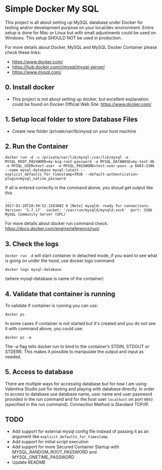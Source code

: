 # Simple Docker My SQL

This project is all about setting up MySQL database under Docker for testing and/or development purpose on your local/dev environment. 
Entire setup is done for Mac or Linux but with small adjustments could be used on Windows.
This setup SHOULD NOT be used in production.

For more details about Docker, MySQL and MySQL Docker Container please check these links:

- https://www.docker.com/
- https://hub.docker.com/r/mysql/mysql-server/
- https://www.mysql.com/

## 0. Install docker 

 - This project is not about setting up docker, but excellent explanation could be found on Docker Official Web Site: https://www.docker.com/
 

## 1. Setup local folder to store Database Files

 - Create new folder /private/var/lib/mysql on your host machine


## 2. Run the Container

```
docker run -d -v /private/var/lib/mysql:/var/lib/mysql -e MYSQL_ROOT_PASSWORD=my-big-root-password -e MYSQL_DATABASE=my-test-db -e MYSQL_USER=test-user -e MYSQL_PASSWORD=test-user-pass -p 6603:3306 --name mysql-database mysql:latest --explicit_defaults_for_timestamp=TRUE --default-authentication-plugin=mysql_native_password
```

If all is entered correctly in the command above, you shoud get output like this 
```
...
2017-01-28T20:39:52.158308Z 0 [Note] mysqld: ready for connections.
Version: '5.7.17'  socket: '/var/run/mysqld/mysqld.sock'  port: 3306  MySQL Community Server (GPL)
```

For more details about docker run command check: https://docs.docker.com/engine/reference/run/

## 3. Check the logs

`docker run -d` will start container in detached mode, if you want to see what is going on under the hood, use docker logs command:
```
docker logs mysql-database
``` 
(where mysql-database is name of the container) 

## 4. Validate that container is running 

To validate if container is running you can use:
```
docker ps
``` 

In some cases if container is not started but it's created and you do not see it with command above, you could use:
``` 
docker ps -a
```

The -a flag tells docker run to bind to the container’s STDIN, STDOUT or STDERR. This makes it possible to manipulate the output and input as needed.

## 5. Access to database

There are multiple ways for accessing database but for now I am using Valentina Studio just for testing and playing with database directly. In order to access to database use database name, user name and user password provided in the run command and for the host user `localhost` on port `6603` (specified in the run command). Connection Method is Standard TCP/IP.

## TODO
 - Add support for external mysql config file instead of passing it as an argument like `explicit_defaults_for_timestamp`
 - Add support for initial script execution 
 - Add support for more Secured Container Startup with MYSQL_RANDOM_ROOT_PASSWORD and MYSQL_ONETIME_PASSWORD
 - Update README

